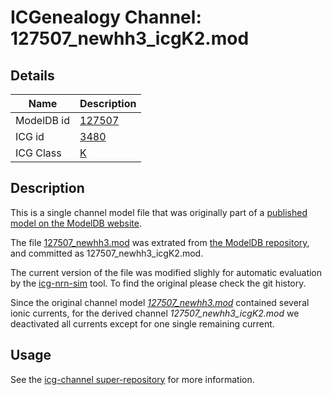 # ICGenealogy Channel: 127507\_newhh3\_icgK2.mod

## Details

Name | Description
---- | -----------
ModelDB id | [127507](http://senselab.med.yale.edu/ModelDB/ShowModel.cshtml?model=127507)
ICG id | [3480](http://icg.neurotheory.ox.ac.uk/channels/1/3480)
ICG Class | [K](http://icg.neurotheory.ox.ac.uk/channels/1)

## Description

This is a single channel model file that was originally part of a [published model on the ModelDB website](http://senselab.med.yale.edu/mModelDB/ShowModel.cshtml?model=127507).


The file [127507\_newhh3.mod](127507_newhh3_icgK2.mod) was extrated from [the ModelDB repository](http://senselab.med.yale.edu/ModelDB/ShowModel.cshtml?model=127507), and committed as 127507\_newhh3\_icgK2.mod.

The current version of the file was modified slighly for automatic evaluation by the [icg-nrn-sim](https://github.com/icgenealogy/icg-nrn-sim) tool. To find the original please check the git history.

Since the original channel model *[127507\_newhh3.mod](http://senselab.med.yale.edu/ModelDB/ShowModel.cshtml?model=127507)* contained several ionic currents, for the derived channel *127507\_newhh3\_icgK2.mod* we deactivated all currents except for one single remaining current.


## Usage

See the [icg-channel super-repository](https://github.com/icgenealogy/icg-channels) for more information.